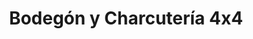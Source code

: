 ---
title: "Bodegón y Charcutería 4x4"
url: /calabozo/bodegon-y-charcuteria-4x4/
shop: supermercado
---